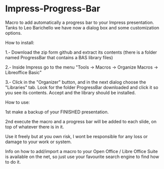 Impress-Progress-Bar
====================

Macro to add automatically a progress bar to your Impress presentation. Tanks to Leo Barichello we have now a dialog box and some customization options.

How to install:

1.- Download the zip form github and extract its contents (there is a folder named ProgressBar that contains a BAS library files)

2.- Inside Impress go to the menu "Tools -> Macros -> Organize Macros -> Libreoffice Basic"

3.- Click in the "Organizer" button, and in the next dialog choose the "Libraries" tab. Look for the folder ProgressBar downloaded and click it so you see its contents. Accept and the library should be installed.

How to use: 

1st make a backup of your FINISHED presentation.

2nd execute the macro and a progress bar will be added to each slide, on top of whatever there is in it.

Use it freely but at you own risk, I wont be responsible for any loss or damage to your work or system.

Info on how to add/import a macro to your Open Office / Libre Office Suite is available on the net, so just use your favourite search engine to find how to do it.
